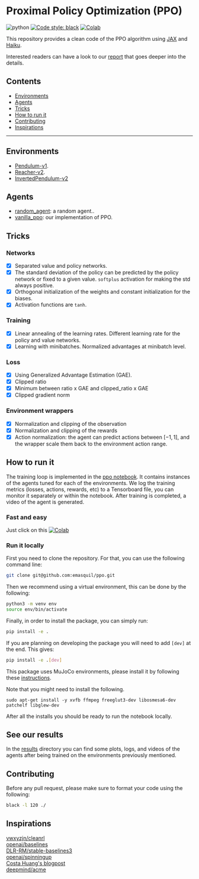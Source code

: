 # Proximal Policy Optimization (PPO)
![python](https://img.shields.io/badge/python-3.7%20|%203.8%20|%203.9-blue)
<a href="https://github.com/psf/black"><img alt="Code style: black" src="https://img.shields.io/badge/code%20style-black-000000.svg"></a>
[![Colab](https://colab.research.google.com/assets/colab-badge.svg)](https://colab.research.google.com/github/emasquil/ppo/blob/main/ppo.ipynb)

This repository provides a clean code of the PPO algorithm using [JAX](https://github.com/google/jax) and [Haiku](https://github.com/deepmind/dm-haiku).

Interested readers can have a look to our [report](./report.pdf) that goes deeper into the details.

## Contents
* [Environments](#environments)
* [Agents](#agents)
* [Tricks](#tricks)
* [How to run it](#how-to-run-it)
* [Contributing](#contributing)
* [Inspirations](#inspirations)

---

## Environments
- [Pendulum-v1](https://www.gymlibrary.ml/pages/environments/classic_control/pendulum).
- [Reacher-v2](https://www.gymlibrary.ml/pages/environments/mujoco/reacher).
- [InvertedPendulum-v2](https://www.gymlibrary.ml/pages/environments/mujoco/inverted_pendulum)

## Agents
- [random_agent](https://github.com/emasquil/ppo/blob/logger_actions/ppo/agents/random_agent.py): a random agent..
- [vanilla_ppo](https://github.com/emasquil/ppo/blob/logger_actions/ppo/agents/vanilla_ppo.py): our implementation of PPO.


## Tricks
### Networks
- [x] Separated value and policy networks.
- [x] The standard deviation of the policy can be predicted by the policy network or fixed to a given value. `softplus` activation for making the std always positive.
- [x] Orthogonal initialization of the weights and constant initialization for the biases.
- [x] Activation functions are `tanh`.

### Training
- [x] Linear annealing of the learning rates. Different learning rate for the policy and value networks.
- [x] Learning with minibatches. Normalized advantages at minibatch level.

### Loss
- [x] Using Generalized Advantage Estimation (GAE).
- [x] Clipped ratio  
- [x] Minimum between ratio x GAE and clipped_ratio x GAE
- [x] Clipped gradient norm

### Environment wrappers
- [x] Normalization and clipping of the observation
- [x] Normalization and clipping of the rewards
- [x] Action normalization: the agent can predict actions between $[-1, 1]$, and the wrapper scale them back to the environment action range.
    
## How to run it
The training loop is implemented in the [ppo notebook](ppo.ipynb). It contains instances of the agents tuned for each of the environments. We log the training metrics (losses, actions, rewards, etc) to a Tensorboard file, you can monitor it separately or within the notebook. After training is completed, a video of the agent is generated.

### Fast and easy
Just click on this 
[![Colab](https://colab.research.google.com/assets/colab-badge.svg)](https://colab.research.google.com/github/emasquil/ppo/blob/main/ppo.ipynb)

### Run it locally
First you need to clone the repository. For that, you can use the following command line:
```Bash
git clone git@github.com:emasquil/ppo.git
```
Then we recommend using a virtual environment, this can be done by the following:
```Bash
python3 -m venv env
source env/bin/activate
```
Finally, in order to install the package, you can simply run:
```Bash
pip install -e .
```
If you are planning on developing the package you will need to add `[dev]` at the end. This gives:
```Bash
pip install -e .[dev]
```

This package uses MuJoCo environments, please install it by following these [instructions](https://github.com/openai/mujoco-py/).

Note that you might need to install the following.

```
sudo apt-get install -y xvfb ffmpeg freeglut3-dev libosmesa6-dev patchelf libglew-dev
```

After all the installs you should be ready to run the notebook locally.

## See our results
In the [results](results) directory you can find some plots, logs, and videos of the agents after being trained on the environments previously mentioned.


## Contributing
Before any pull request, please make sure to format your code using the following:
```Bash
black -l 120 ./
```

## Inspirations

[vwxyzjn/cleanrl](https://github.com/vwxyzjn/cleanrl/blob/master/cleanrl/ppo_continuous_action.py)\
[openai/baselines](https://github.com/openai/baselines/blob/ea25b9e8b234e6ee1bca43083f8f3cf974143998/baselines/ppo2/model.py)\
[DLR-RM/stable-baselines3](https://github.com/DLR-RM/stable-baselines3/tree/master/stable_baselines3/ppo)\
[openai/spinningup](https://github.com/openai/spinningup/blob/master/spinup/algos/tf1/ppo/ppo.py)\
[Costa Huang's blogpost](https://costa.sh/blog-the-32-implementation-details-of-ppo.html)\
[deepmind/acme](https://github.com/deepmind/acme/tree/master/acme/agents/jax/ppo)